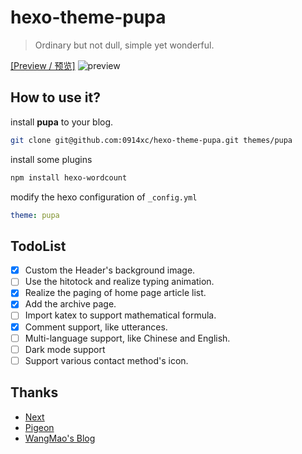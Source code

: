 # hexo-theme-pupa
> Ordinary but not dull, simple yet wonderful.

[[Preview / 预览]](https://blog.weixiaochen.cn)
![preview](https://cdn.jsdelivr.net/gh/wxc0914/image/426bba5a0bd8da6328c58be8ee07ed96.png)

## How to use it?

install **pupa** to your blog.
```bash
git clone git@github.com:0914xc/hexo-theme-pupa.git themes/pupa
```

install some plugins
```bash
npm install hexo-wordcount
```

modify the hexo configuration of `_config.yml`
```yaml
theme: pupa
```

## TodoList
- [x] Custom the Header's background image.
- [ ] Use the hitotock and realize typing animation.
- [x] Realize the paging of home page article list.
- [x] Add the archive page.
- [ ] Import katex to support mathematical formula.
- [x] Comment support, like utterances. 
- [ ] Multi-language support, like Chinese and English.
- [ ] Dark mode support
- [ ] Support various contact method's icon.

## Thanks
+ [Next](https://theme-next.iissnan.com/)
+ [Pigeon](https://demo.novcu.com/pigeon/)
+ [WangMao's Blog](https://blog.wangmao.me/)
